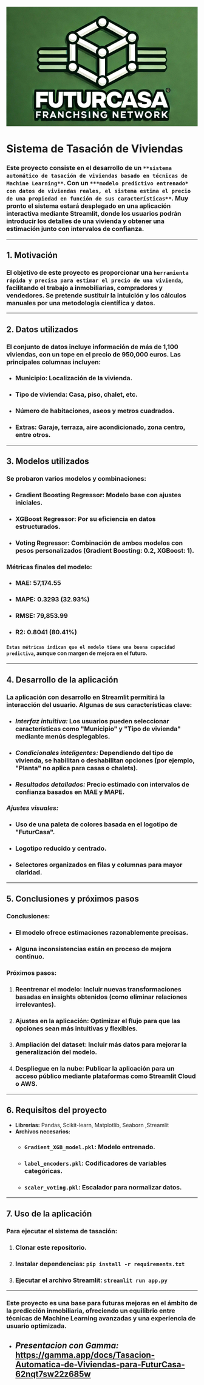 ![alt text](imgs/logo_futurcasa.png)
# **Sistema de Tasación de Viviendas**

### Este proyecto consiste en el desarrollo de un `**sistema automático de tasación de viviendas basado en técnicas de Machine Learning**`. Con un `***modelo predictivo entrenado* con datos de viviendas reales, el sistema estima el precio de una propiedad en función de sus características**`. Muy pronto el sistema estará desplegado en una aplicación interactiva mediante **Streamlit**, donde los usuarios podrán introducir los detalles de una vivienda y obtener una estimación junto con intervalos de confianza.

---

## **1. Motivación**

### El objetivo de este proyecto es proporcionar una `herramienta rápida y precisa para estimar el precio de una vivienda`, facilitando el trabajo a inmobiliarias, compradores y vendedores. Se pretende sustituir la intuición y los cálculos manuales por una metodología científica y datos.

---

## **2. Datos utilizados**

### El conjunto de datos incluye información de más de 1,100 viviendas, con un tope en el precio de **950,000 euros**. Las principales columnas incluyen:

- ### **Municipio:** Localización de la vivienda.
- ### **Tipo de vivienda:** Casa, piso, chalet, etc.
- ### **Número de habitaciones, aseos y metros cuadrados.**
- ### **Extras:** Garaje, terraza, aire acondicionado, zona centro, entre otros.

---

## **3. Modelos utilizados**

### Se probaron varios modelos y combinaciones:

- ### **Gradient Boosting Regressor**: Modelo base con ajustes iniciales.
- ### **XGBoost Regressor**: Por su eficiencia en datos estructurados.
- ### **Voting Regressor**: Combinación de ambos modelos con pesos personalizados (Gradient Boosting: 0.2, XGBoost: 1).

### Métricas finales del modelo:
- ### **MAE:** 57,174.55
- ### **MAPE:** 0.3293 (32.93%)
- ### **RMSE:** 79,853.99
- ### **R2:** 0.8041 (80.41%)

#### `Estas métricas indican que el modelo tiene una buena capacidad predictiva`, aunque con margen de mejora en el futuro.

---

## **4. Desarrollo de la aplicación**

### **La aplicación con desarrollo en **Streamlit** permitirá la interacción del usuario**. Algunas de sus características clave:

- ### ***Interfaz intuitiva:*** Los usuarios pueden seleccionar características como "Municipio" y "Tipo de vivienda" mediante menús desplegables.
- ### ***Condicionales inteligentes:*** Dependiendo del tipo de vivienda, se habilitan o deshabilitan opciones (por ejemplo, "Planta" no aplica para casas o chalets).
- ### ***Resultados detallados:*** Precio estimado con intervalos de confianza basados en MAE y MAPE.

### ***Ajustes visuales:***
- ### Uso de una paleta de colores basada en el logotipo de "FuturCasa".
- ### Logotipo reducido y centrado.
- ### Selectores organizados en filas y columnas para mayor claridad.

---

## **5. Conclusiones y próximos pasos**

### Conclusiones:
- ### El modelo ofrece estimaciones razonablemente precisas.
- ### Alguna inconsistencias están en proceso de mejora continuo.

### Próximos pasos:
1. ### **Reentrenar el modelo:** Incluir nuevas transformaciones basadas en insights obtenidos (como eliminar relaciones irrelevantes).
2. ### **Ajustes en la aplicación:** Optimizar el flujo para que las opciones sean más intuitivas y flexibles.
3. ### **Ampliación del dataset:** Incluir más datos para mejorar la generalización del modelo.
4. ### **Despliegue en la nube:** Publicar la aplicación para un acceso público mediante plataformas como **Streamlit Cloud** o **AWS**.

---

## **6. Requisitos del proyecto**

- **Librerías:** Pandas, Scikit-learn, Matplotlib, Seaborn ,Streamlit
- **Archivos necesarios:**
  - ### `Gradient_XGB_model.pkl`: Modelo entrenado.
  - ### `label_encoders.pkl`: Codificadores de variables categóricas.
  - ### `scaler_voting.pkl`: Escalador para normalizar datos.

---

## **7. Uso de la aplicación**

### Para ejecutar el sistema de tasación:

1. ### **Clonar este repositorio.**
2. ### **Instalar dependencias: `pip install -r requirements.txt`**
3. ### **Ejecutar el archivo Streamlit: `streamlit run app.py`**

---

### Este proyecto es una base para futuras mejoras en el ámbito de la predicción inmobiliaria, ofreciendo un equilibrio entre técnicas de Machine Learning avanzadas y una experiencia de usuario optimizada.

- ## ***Presentacion con Gamma:*** https://gamma.app/docs/Tasacion-Automatica-de-Viviendas-para-FuturCasa-62nqt7sw22z685w